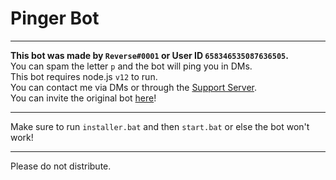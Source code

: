 # Pinger Bot
***
**This bot was made by `Reverse#0001` or User ID `658346535087636505`.**\
You can spam the letter `p` and the bot will ping you in DMs.\
This bot requires node.js `v12` to run.\
You can contact me via DMs or through the [Support Server](https://discord.gg/fWvrhxp).\
You can invite the original bot [here](https://discord.com/oauth2/authorize?client_id=709813192343290027&permissions=8&scope=bot)!
***
Make sure to run `installer.bat` and then `start.bat` or else the bot won't work!
***
Please do not distribute.